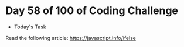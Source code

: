 # Day 58 of 100 of Coding Challenge

- Today's Task

Read the following article: https://javascript.info/ifelse